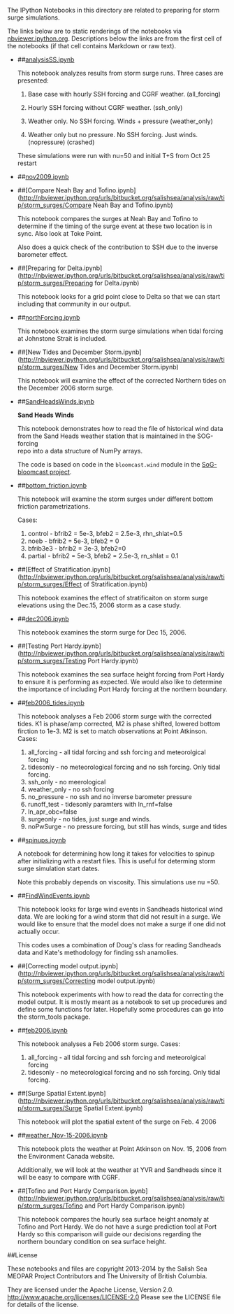 The IPython Notebooks in this directory are related to preparing
for storm surge simulations.

The links below are to static renderings of the notebooks via
[nbviewer.ipython.org](http://nbviewer.ipython.org/).
Descriptions below the links are from the first cell of the notebooks
(if that cell contains Markdown or raw text).

* ##[analysisSS.ipynb](http://nbviewer.ipython.org/urls/bitbucket.org/salishsea/analysis/raw/tip/storm_surges/analysisSS.ipynb)  
    
    This notebook analyzes results from storm surge runs. Three cases are presented:  
      
    1. Base case with hourly SSH forcing and CGRF weather. (all_forcing)  
      
    2. Hourly SSH forcing without CGRF weather. (ssh_only)  
      
    3. Weather only. No SSH forcing. Winds + pressure (weather_only)  
      
    4. Weather only but no pressure. No SSH forcing. Just winds. (nopressure) (crashed)  
      
      
    These simulations were run with nu=50 and  initial T+S from Oct 25 restart  

* ##[nov2009.ipynb](http://nbviewer.ipython.org/urls/bitbucket.org/salishsea/analysis/raw/tip/storm_surges/nov2009.ipynb)  
    
* ##[Compare Neah Bay and Tofino.ipynb](http://nbviewer.ipython.org/urls/bitbucket.org/salishsea/analysis/raw/tip/storm_surges/Compare Neah Bay and Tofino.ipynb)  
    
    This notebook compares the surges at Neah Bay and Tofino to determine if the timing of the surge event at these two location is in sync. Also look at Toke Point.  
      
    Also does a quick check of the contribution to SSH due to the inverse barometer effect.  

* ##[Preparing for Delta.ipynb](http://nbviewer.ipython.org/urls/bitbucket.org/salishsea/analysis/raw/tip/storm_surges/Preparing for Delta.ipynb)  
    
    This notebook looks for a grid point close to Delta so that we can start including that community in our output.   

* ##[northForcing.ipynb](http://nbviewer.ipython.org/urls/bitbucket.org/salishsea/analysis/raw/tip/storm_surges/northForcing.ipynb)  
    
    This notebook examines the storm surge simulations when tidal forcing at Johnstone Strait is included.  

* ##[New Tides and December Storm.ipynb](http://nbviewer.ipython.org/urls/bitbucket.org/salishsea/analysis/raw/tip/storm_surges/New Tides and December Storm.ipynb)  
    
    This notebook will examine the effect of the corrected Northern tides on the December 2006 storm surge.  

* ##[SandHeadsWinds.ipynb](http://nbviewer.ipython.org/urls/bitbucket.org/salishsea/analysis/raw/tip/storm_surges/SandHeadsWinds.ipynb)  
    
    **Sand Heads Winds**  
      
    This notebook demonstrates how to read the file of historical wind data  
    from the Sand Heads weather station that is maintained in the SOG-forcing  
    repo into a data structure of NumPy arrays.  
      
    The code is based on code in the `bloomcast.wind` module in the [SoG-bloomcast project](https://bitbucket.org/douglatornell/sog-bloomcast).  

* ##[bottom_friction.ipynb](http://nbviewer.ipython.org/urls/bitbucket.org/salishsea/analysis/raw/tip/storm_surges/bottom_friction.ipynb)  
    
    This notebook will examine the storm surges under different bottom friction parametrizations.   
      
    Cases:  
      
    1. control - bfrib2 = 5e-3, bfeb2 = 2.5e-3, rhn_shlat=0.5  
    2. noeb - bfrib2 = 5e-3, bfeb2 = 0  
    3. bfrib3e3 - bfrib2 = 3e-3, bfeb2=0  
    4. partial - bfrib2 = 5e-3, bfeb2 = 2.5e-3, rn_shlat = 0.1  

* ##[Effect of Stratification.ipynb](http://nbviewer.ipython.org/urls/bitbucket.org/salishsea/analysis/raw/tip/storm_surges/Effect of Stratification.ipynb)  
    
    This notebook examines the effect of stratificaiton on storm surge elevations using the Dec.15, 2006 storm as a case study.  

* ##[dec2006.ipynb](http://nbviewer.ipython.org/urls/bitbucket.org/salishsea/analysis/raw/tip/storm_surges/dec2006.ipynb)  
    
    This notebook examines the storm surge for Dec 15, 2006.  

* ##[Testing Port Hardy.ipynb](http://nbviewer.ipython.org/urls/bitbucket.org/salishsea/analysis/raw/tip/storm_surges/Testing Port Hardy.ipynb)  
    
    This notebook examines the sea surface height forcing from Port Hardy to ensure it is performing as expected. We would also like to determine the importance of including Port Hardy forcing at the northern boundary.  

* ##[feb2006_tides.ipynb](http://nbviewer.ipython.org/urls/bitbucket.org/salishsea/analysis/raw/tip/storm_surges/feb2006_tides.ipynb)  
    
    This notebook analyses a Feb 2006 storm surge with the corrected tides. K1 is phase/amp corrected, M2 is phase shifted, lowered bottom firction to 1e-3. M2 is set to match observations at Point Atkinson. Cases:  
      
    1. all_forcing - all tidal forcing and ssh forcing and meteorolgical forcing  
    2. tidesonly - no meteorological forcing and no ssh forcing. Only tidal forcing.  
    3. ssh_only - no meerological  
    4. weather_only - no ssh forcing  
    5. no_pressure - no ssh and no inverse barometer pressure  
    6. runoff_test - tidesonly paramters with ln_rnf=false  
    7. ln_apr_obc=false  
    8. surgeonly - no tides, just surge and winds.  
    9. noPwSurge - no pressure forcing, but still has winds, surge and tides  

* ##[spinups.ipynb](http://nbviewer.ipython.org/urls/bitbucket.org/salishsea/analysis/raw/tip/storm_surges/spinups.ipynb)  
    
    A notebook for determining how long it takes for velocities to spinup after initializing with a restart files. This is useful for determing storm surge simulation start dates.   
      
    Note this probably depends on viscosity. This simulations use nu =50.  

* ##[FindWindEvents.ipynb](http://nbviewer.ipython.org/urls/bitbucket.org/salishsea/analysis/raw/tip/storm_surges/FindWindEvents.ipynb)  
    
    This notebook looks for large wind events in Sandheads historical wind data. We are looking for a wind storm that did not result in a surge. We would like to ensure that the model does not make a surge if one did not actually occur.   
      
    This codes uses a combination of Doug's class for reading Sandheads data and Kate's methodology for finding ssh anamolies.  

* ##[Correcting model output.ipynb](http://nbviewer.ipython.org/urls/bitbucket.org/salishsea/analysis/raw/tip/storm_surges/Correcting model output.ipynb)  
    
    This notebook experiments with how to read the data for correcting the model output. It is mostly meant as a notebook to set up procedures and define some functions for later. Hopefully some procedures can go into the storm_tools package.  

* ##[feb2006.ipynb](http://nbviewer.ipython.org/urls/bitbucket.org/salishsea/analysis/raw/tip/storm_surges/feb2006.ipynb)  
    
    This notebook analyses a Feb 2006 storm surge. Cases:  
      
    1. all_forcing - all tidal forcing and ssh forcing and meteorolgical forcing  
    2. tidesonly - no meteorological forcing and no ssh forcing. Only tidal forcing.  

* ##[Surge Spatial Extent.ipynb](http://nbviewer.ipython.org/urls/bitbucket.org/salishsea/analysis/raw/tip/storm_surges/Surge Spatial Extent.ipynb)  
    
    This notebook will plot the spatial extent of the surge on Feb. 4 2006  


* ##[weather_Nov-15-2006.ipynb](http://nbviewer.ipython.org/urls/bitbucket.org/salishsea/analysis/raw/tip/storm_surges/weather_Nov-15-2006.ipynb)  
    
    This notebook plots the weather at Point Atkinson on Nov. 15, 2006 from the Environment Canada website.   
      
    Additionally, we will look at the weather at YVR and Sandheads since it will be easy to compare with CGRF.   

* ##[Tofino and Port Hardy Comparison.ipynb](http://nbviewer.ipython.org/urls/bitbucket.org/salishsea/analysis/raw/tip/storm_surges/Tofino and Port Hardy Comparison.ipynb)  
    
    This notebook compares the hourly sea surface height anomaly at Tofino and Port Hardy. We do not have a surge prediction tool at Port Hardy so this comparison will guide our decisions regarding the northern boundary condition on sea surface height.   


##License

These notebooks and files are copyright 2013-2014
by the Salish Sea MEOPAR Project Contributors
and The University of British Columbia.

They are licensed under the Apache License, Version 2.0.
http://www.apache.org/licenses/LICENSE-2.0
Please see the LICENSE file for details of the license.
